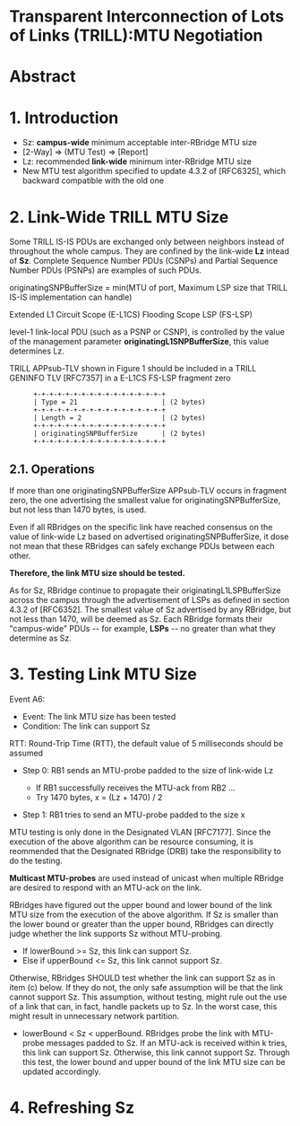 # Transparent Interconnection of Lots of Links (TRILL):MTU Negotiation

# Abstract

# 1. Introduction
  * Sz: **campus-wide** minimum acceptable inter-RBridge MTU size
  * [2-Way] => (MTU Test) => [Report]
  * Lz: recommended **link-wide** minimum inter-RBridge MTU size
  * New MTU test algorithm specified to update 4.3.2 of [RFC6325], which backward compatible with the old one
  
# 2. Link-Wide TRILL MTU Size
  Some TRILL IS-IS PDUs are exchanged only between neighbors instead of throughout the whole campus. They are confined by the link-wide **Lz** intead of **Sz**. Complete Sequence Number PDUs (CSNPs) and Partial Sequence Number PDUs (PSNPs) are examples of such PDUs.
  
  originatingSNPBufferSize = min(MTU of port, Maximum LSP size that TRILL IS-IS implementation can handle)
  
  Extended L1 Circuit Scope (E-L1CS) Flooding Scope LSP (FS-LSP)
  
  level-1 link-local PDU (such as a PSNP or CSNP), is controlled by the value of the management parameter **originatingL1SNPBufferSize**, this value determines Lz.
  
  TRILL APPsub-TLV shown in Figure 1 should be included in a TRILL GENINFO TLV [RFC7357] in a E-L1CS FS-LSP fragment zero
  ```
        +-+-+-+-+-+-+-+-+-+-+-+-+-+-+-+-+
        | Type = 21                     | (2 bytes)
        +-+-+-+-+-+-+-+-+-+-+-+-+-+-+-+-+
        | Length = 2                    | (2 bytes)
        +-+-+-+-+-+-+-+-+-+-+-+-+-+-+-+-+
        | originatingSNPBufferSize      | (2 bytes)
        +-+-+-+-+-+-+-+-+-+-+-+-+-+-+-+-+
   ```
   
## 2.1. Operations   
  If more than one originatingSNPBufferSize APPsub-TLV occurs in fragment zero, the one advertising the smallest value for originatingSNPBufferSize, but not less than 1470 bytes, is used.
  
  Even if all RBridges on the specific link have reached consensus on the value of link-wide Lz based on advertised originatingSNPBufferSize, it dose not mean that these RBridges can safely exchange PDUs between each other.
  
  **Therefore, the link MTU size should be tested.**
  
  As for Sz, RBridge continue to propagate their originatingL1LSPBufferSize across the campus through the advertisement of LSPs as defined in section 4.3.2 of [RFC6352]. The smallest value of Sz advertised by any RBridge, but not less than 1470, will be deemed as Sz. Each RBridge formats their "campus-wide" PDUs -- for example, **LSPs** -- no greater than what they determine as Sz.
  
# 3. Testing Link MTU Size  
  Event A6:
  * Event: The link MTU size has been tested
  * Condition: The link can support Sz
  
  RTT: Round-Trip Time (RTT), the default value of 5 milliseconds should be assumed

  * Step 0: RB1 sends an MTU-probe padded to the size of link-wide Lz
    * If RB1 successfully receives the MTU-ack from RB2 ...
    * Try 1470 bytes, x = (Lz + 1470) / 2
    
  * Step 1: RB1 tries to send an MTU-probe padded to the size x
  
  MTU testing is only done in the Designated VLAN [RFC7177]. Since the execution of the above algorithm can be resource consuming, it is reommended that the Designated RBridge (DRB) take the responsibility to do the testing.
  
  **Multicast MTU-probes** are used instead of unicast when multiple RBridge are desired to respond with an MTU-ack on the link.
  
  RBridges have figured out the upper bound and lower bound of the link MTU size from the execution of the above algorithm. If Sz is smaller than the lower bound or greater than the upper bound, RBridges can directly judge whether the link supports Sz without MTU-probing.
  * If lowerBound >= Sz, this link can support Sz.
  * Else if upperBound <= Sz, this link cannot support Sz.
  
  Otherwise, RBridges SHOULD test whether the link can support Sz as in item (c) below. If they do not, the only safe assumption will be that the link cannot support Sz. This assumption, without testing, might rule out the use of a link that can, in fact, handle packets up to Sz. In the worst case, this might result in unnecessary network partition.
  * lowerBound < Sz < upperBound. RBridges probe the link with MTU-probe messages padded to Sz. If an MTU-ack is received within k tries, this link can support Sz. Otherwise, this link cannot support Sz. Through this test, the lower bound and upper bound of the link MTU size can be updated accordingly.
  
# 4. Refreshing Sz  
  






